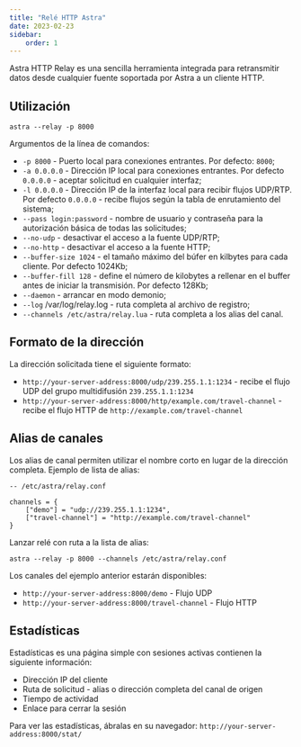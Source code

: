 ```yaml
---
title: "Relé HTTP Astra"
date: 2023-02-23
sidebar:
    order: 1
---
```


Astra HTTP Relay es una sencilla herramienta integrada para retransmitir datos desde cualquier fuente soportada por Astra a un cliente HTTP.

## Utilización[](https://help.cesbo.com/misc/tools-and-utilities/tv-and-media/astra-http-relay#usage)

```
astra --relay -p 8000
```

Argumentos de la línea de comandos:

- `-p 8000` - Puerto local para conexiones entrantes. Por defecto: `8000`;
- `-a 0.0.0.0` - Dirección IP local para conexiones entrantes. Por defecto `0.0.0.0` - aceptar solicitud en cualquier interfaz;
- `-l 0.0.0.0` - Dirección IP de la interfaz local para recibir flujos UDP/RTP. Por defecto `0.0.0.0` - recibe flujos según la tabla de enrutamiento del sistema;
- `--pass login:password` - nombre de usuario y contraseña para la autorización básica de todas las solicitudes;
- `--no-udp` - desactivar el acceso a la fuente UDP/RTP;
- `--no-http` - desactivar el acceso a la fuente HTTP;
- `--buffer-size 1024` - el tamaño máximo del búfer en kilbytes para cada cliente. Por defecto 1024Kb;
- `--buffer-fill 128` - define el número de kilobytes a rellenar en el buffer antes de iniciar la transmisión. Por defecto 128Kb;
- `--daemon` - arrancar en modo demonio;
- `--log` /var/log/relay.log - ruta completa al archivo de registro;
- `--channels /etc/astra/relay.lua` - ruta completa a los alias del canal.

## Formato de la dirección[](https://help.cesbo.com/misc/tools-and-utilities/tv-and-media/astra-http-relay#address-format)

La dirección solicitada tiene el siguiente formato:

- `http://your-server-address:8000/udp/239.255.1.1:1234` - recibe el flujo UDP del grupo multidifusión `239.255.1.1:1234`
- `http://your-server-address:8000/http/example.com/travel-channel` - recibe el flujo HTTP de `http://example.com/travel-channel`

## Alias de canales[](https://help.cesbo.com/misc/tools-and-utilities/tv-and-media/astra-http-relay#channel-aliases)

Los alias de canal permiten utilizar el nombre corto en lugar de la dirección completa. Ejemplo de lista de alias:

```
-- /etc/astra/relay.conf

channels = {
    ["demo"] = "udp://239.255.1.1:1234",
    ["travel-channel"] = "http://example.com/travel-channel"
}
```

Lanzar relé con ruta a la lista de alias:

```
astra --relay -p 8000 --channels /etc/astra/relay.conf
```

Los canales del ejemplo anterior estarán disponibles:

- `http://your-server-address:8000/demo` - Flujo UDP
- `http://your-server-address:8000/travel-channel` - Flujo HTTP

## Estadísticas[](https://help.cesbo.com/misc/tools-and-utilities/tv-and-media/astra-http-relay#statistics)

Estadísticas es una página simple con sesiones activas contienen la siguiente información:

- Dirección IP del cliente
- Ruta de solicitud - alias o dirección completa del canal de origen
- Tiempo de actividad
- Enlace para cerrar la sesión

Para ver las estadísticas, ábralas en su navegador: `http://your-server-address:8000/stat/`
